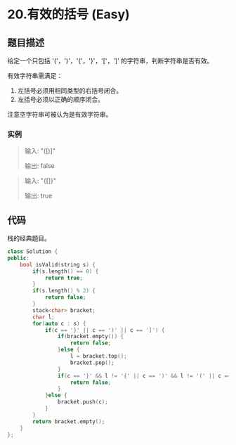 # 20.有效的括号 (Easy)

## 题目描述

给定一个只包括 '('，')'，'{'，'}'，'['，']' 的字符串，判断字符串是否有效。

有效字符串需满足：

1. 左括号必须用相同类型的右括号闭合。
2. 左括号必须以正确的顺序闭合。

注意空字符串可被认为是有效字符串。

### 实例

> 输入: "([)]"
> 
> 输出: false

> 输入: "{[]}"
> 
> 输出: true

## 代码

栈的经典题目。

```c++ tab="栈"
class Solution {
public:
    bool isValid(string s) {
        if(s.length() == 0) {
            return true;
        }
        if(s.length() % 2) {
            return false;
        }
        stack<char> bracket;
        char l;
        for(auto c : s) {
            if(c == '}' || c == ')' || c == ']') {
                if(bracket.empty()) {
                    return false;
                }else {
                    l = bracket.top();
                    bracket.pop();
                }
                if(c == '}' && l != '{' || c == ')' && l != '(' || c == ']' && l != '[') {
                    return false;
                }
            }else {
                bracket.push(c);
            }
        }
        return bracket.empty();
    }
};
```
